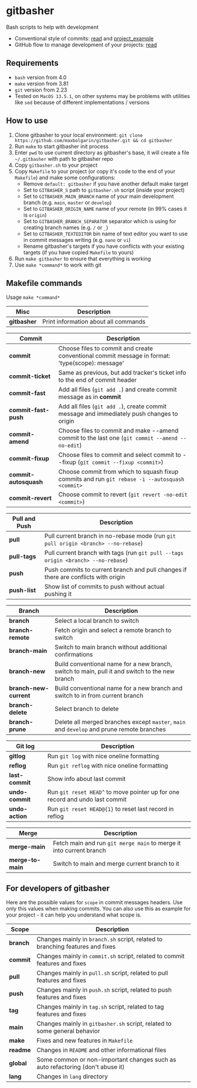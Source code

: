 # gitbasher

Bash scripts to help with development

* Conventional style of commits: [read](https://www.conventionalcommits.org/en) and [project_example](https://gist.github.com/brianclements/841ea7bffdb01346392c)
* GitHub flow to manage development of your projects: [read](https://gitversion.net/docs/learn/branching-strategies/githubflow/)


## Requirements

* `bash` version from 4.0
* `make` version from 3.81
* `git`  version from 2.23
* Tested on `MacOS 13.5.1`, on other systems may be problems with utilities like `sed` because of different implementations / versions


## How to use

1. Clone gitbasher to your local environment: `git clone https://github.com/maxbolgarin/gitbasher.git && cd gitbasher`
2. Run `make` to start gitbasher init process
3. Enter `pwd` to use current directory as gitbasher's base, it will create a file `~/.gitbasher` with path to gitbasher repo
4. Copy `gitbasher.sh` to your project
5. Copy `Makefile` to your project (or copy it's code to the end of your `Makefile`) and make some configurations:
    * Remove `default: gitbasher` if you have another default make target
    * Set to `GITBASHER_S` path to `gitbasher.sh` script (inside your project)
    * Set to `GITBASHER_MAIN_BRANCH` name of your main development branch (e.g. `main`, `master` or `develop`)
    * Set to `GITBASHER_ORIGIN_NAME` name of your remote (in 99% cases it is `origin`)
    * Set to `GITBASHER_BRANCH_SEPARATOR` separator which is using for creating branch names (e.g. `/` or `_`)
    * Set to `GITBASHER_TEXTEDITOR` bin name of text editor you want to use in commit messages writing (e.g. `nano` or `vi`)
    * Rename gitbasher's targets if you have conflicts with your existing targets (if you have copied `Makefile` to yours)
6. Run `make gitbasher` to ensure that everything is working
7. Use `make *command*` to work with git


## Makefile commands

Usage `make *command*`

| **Misc**            | **Description**                                                                                 |
| ------------------- | ------------------------------------------------------------------------------------------------|
| **gitbasher**       | Print information about all commands                                                            |


| **Commit**            | **Description**                                                                                 |
|-----------------------|-------------------------------------------------------------------------------------------------|
| **commit**            | Choose files to commit and create conventional commit message in format: 'type(scope): message' |
| **commit-ticket**     | Same as previous, but add tracker's ticket info to the end of commit header                     |
| **commit-fast**       | Add all files (`git add .`) and create commit message as in **commit**                          |
| **commit-fast-push**  | Add all files (`git add .`), create commit message and immediately push changes to origin       |
| **commit-amend**      | Choose files to commit and make --amend commit to the last one (`git commit --amend --no-edit`) |
| **commit-fixup**      | Choose files to commit and select commit to --fixup (`git commit --fixup <commit>`)             |
| **commit-autosquash** | Choose commit from which to squash fixup commits and run `git rebase -i --autosquash <commit>`  |
| **commit-revert**     | Choose commit to revert (`git revert -no-edit <commit>`)                                        |


| **Pull and Push** | **Description**                                                                    |
|-------------------|------------------------------------------------------------------------------------|
| **pull**          | Pull current branch in no-rebase mode (run `git pull origin <branch> --no-rebase`) |
| **pull-tags**     | Pull current branch with tags (run `git pull --tags origin <branch> --no-rebase`)  |
| **push**          | Push commits to current branch and pull changes if there are conflicts with origin |
| **push-list**     | Show list of commits to push without actual pushing it                             |


| **Branch**             | **Description**                                                                                |
|------------------------|------------------------------------------------------------------------------------------------|
| **branch**             | Select a local branch to switch                                                                |
| **branch-remote**      | Fetch origin and select a remote branch to switch                                              |
| **branch-main**        | Switch to main branch without additional confirmations                                         |
| **branch-new**         | Build conventional name for a new branch, switch to main, pull it and switch to the new branch |
| **branch-new-current** | Build conventional name for a new branch and switch to in from current branch                  |
| **branch-delete**      | Select branch to delete                                                                        |
| **branch-prune**       | Delete all merged branches except `master`, `main` and `develop` and prune remote branches     |


| **Git log**     | **Description**                                                              |
|-----------------|------------------------------------------------------------------------------|
| **gitlog**      | Run `git log` with nice oneline formatting                                   |
| **reflog**      | Run `git reflog` with nice oneline formatting                                |
| **last-commit** | Show info about last commit                                                  |
| **undo-commit** | Run `git reset HEAD^` to move pointer up for one record and undo last commit |
| **undo-action** | Run `git reset HEAD@{1}` to reset last record in reflog                      |


| **Merge**         | **Description**                                                     |
|-------------------|---------------------------------------------------------------------|
| **merge-main**    | Fetch main and run `git merge main` to merge it into current branch |
| **merge-to-main** | Switch to main and merge current branch to it                       |


## For developers of gitbasher

Here are the possible values for `scope` in commit messages headers. Use only this values when making commits. You can also use this as example for your project - it can help you understand what scope is.

| **Scope**    | **Description**                                                                 |
|--------------|---------------------------------------------------------------------------------|
| **branch**   | Changes mainly in `branch.sh` script, related to branching features and fixes   |
| **commit**   | Changes mainly in `commit.sh` script, related to commit features and fixes      |
| **pull**     | Changes mainly in `pull.sh` script, related to pull features and fixes          |
| **push**     | Changes mainly in `push.sh` script, related to push features and fixes          |
| **tag**      | Changes mainly in `tag.sh` script, related to tag features and fixes            |  
| **main**     | Changes mainly in `gitbasher.sh` script, related to some general behavior       |
| **make**     | Fixes and new features in `Makefile`                                            |
| **readme**   | Changes in `README` and other informational files                               |
| **global**   | Some common or non-important changes such as auto refactoring (don't abuse it)  |
| **lang**     | Changes in `lang` directory                                                     |

